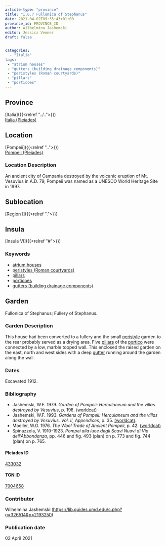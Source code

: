 ```yaml
---
article-type: "province"
title: "I.6.7 Fullonica of Stephanus"
date: 2021-04-02T09:35:43+01:00
province_id: PROVINCE_ID
author: Wilhelmina Jashemski
editor: Jessica Venner
draft: false


categories:
  - "Italia"
tags:
 - "atrium houses"
 - "gutters (building drainage components)"
 - "peristyles (Roman courtyards)"
 - "pillars"
 - "porticoes"
---
```


## Province
[Italia]({{<relref "../..">}}) \
[Italia (Pleiades)](https://pleiades.stoa.org/places/1052)

## Location
[Pompeii]({{<relref "..">}}) \
[Pompeii (Pleiades)](https://pleiades.stoa.org/places/433032)


### Location Description
An ancient city of Campania destroyed by the volcanic eruption of Mt. Vesuvius in A.D. 79, Pompeii was named as a UNESCO World Heritage Site in 1997.

## Sublocation
[Region I]({{<relref ".">}})
## Insula
[Insula VI]({{<relref "#">}})

### Keywords
- [atrium houses](http://vocab.getty.edu/page/aat/300005451)
- [peristyles (Roman courtyards)](http://vocab.getty.edu/page/aat/300080971)
- [pillars](http://vocab.getty.edu/page/aat/300264605)
- [porticoes](http://vocab.getty.edu/page/aat/300004145)
- [gutters (building drainage components)](http://vocab.getty.edu/page/aat/300052565)

## Garden
Fullonica of Stephanus; Fullery of Stephanus.

### Garden Description

This house had been converted to a fullery and the small [peristyle](http://vocab.getty.edu/page/aat/300080971) garden to the rear probably served as a drying area. Five [pillars](http://vocab.getty.edu/page/aat/300264605) of the [portico](http://vocab.getty.edu/page/aat/300004145) were connected by a low, marble topped wall. This enclosed the raised garden on the east, north and west sides with a deep [gutter](http://vocab.getty.edu/page/aat/300052565) running around the garden along the wall.

<!--### Maps-->

<!--
OLD WAY (DO NOT USE)
![alt_text](../../images/image_name.ext)
*CAPTION*

NEW WAY ↓↓↓↓
{{< figure src="../../images/image_name.ext" alt="ALT_TEXT" title="CAPTION" >}}
-->


<!--### Plans

{{< figure src="../../../images/Fig_1_Region_I.tif" alt="Fig. 1: Plan of Pompeii with Region I highlighted, plan in Jashemski, Gardens, p.21." title="Fig. 1: Plan of Pompeii with Region I highlighted, plan in Jashemski, Gardens, p.21 (Rights Statement)." >}}

{{< figure src="../../images/Region_I_insula_vi.tif" alt="Fig. 2: Plan of Region I, insula vi, plan in Jashemski, *Gardens*, plan 9, p. 34; *NSc* (1929), pl 18; Spinnazola, *Scavi nuovi*, vol. 1, after p. 679; Ibid., vol. 2, after p. 1027." title="Fig. 2: Plan of Region I, insula vi, plan in Jashemski, *Gardens*, plan 9, p. 34; *NSc* (1929), pl 18; Spinnazola, *Scavi nuovi*, vol. 1, after p. 679; Ibid., vol. 2, after p. 1027 (Rights Statement)." >}}

### Images

{{< figure src="../images/Fig_15_I. vi.7_6.29.59.jpg" alt="Fig. 3: I.iv. 6.29.59, S.A. Jashemski." title="Fig. 3: I.iv. 6.29.59, S.A. Jashemski (Rights Statement)." >}}

{{< figure src="../images/Fig_16_I.vi.7_6.36.59.jpg" alt="Fig. 4: I.iv. 6.36.59, S.A. Jashemski." title="Fig. 4: I.iv. 6.36.59, S.A. Jashemski (Rights Statement)." >}}-->


### Dates
Excavated 1912.

### Bibliography

* Jashemski, W.F. 1979. *Garden of Pompeii: Herculaneum and the villas destroyed by Vesuvius*, p. 198. [(worldcat)](https://www.worldcat.org/title/gardens-of-pompeii-1/oclc/312003872&referer=brief_results)  
* Jashemski, W.F. 1993. *Gardens of Pompeii: Herculaneum and the villas destroyed by Vesuvius. Vol. II, Appendices*, p. 35. [(worldcat)](http://www.worldcat.org/oclc/921816405).    
* Moeller, W.O. 1976. *The Wool Trade of Ancient Pompeii*, p. 42. [(worldcat)](https://www.worldcat.org/title/wool-trade-of-ancient-pompeii/oclc/800885233&referer=brief_results)  
* Spinazzola, V. 1910-1923. *Pompei alla luce degli Scavi Nuovi di Via dell'Abbondanza*, pp. 446 and fig. 493 (plan) on p. 773 and fig. 744 (plan) on p. 765.    


<!--#### Periodo ID-->

<!-- [PERIODO_ID](https://pleiades.stoa.org/places/PLEIADES_ID) -->

#### Pleiades ID

[433032](https://pleiades.stoa.org/places/433032)

#### TGN ID

[7004658](http://vocab.getty.edu/page/tgn/7004658)

### Contributor

Wilhelmina Jashemski (https://lib.guides.umd.edu/c.php?g=326514&p=2193250)

### Publication date

02 April 2021

<!--### Related articles-->

<!-- Links to other related articles. Leave blank for now -->
